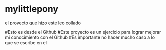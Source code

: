 # mylittlepony
el proyecto que hizo este leo collado

#Esto es desde el Github
#Este proyecto es un ejercicio para lograr mejorar mi conocimiento con el Github
#Es importante no hacer mucho caso a lo que se escribe en el
